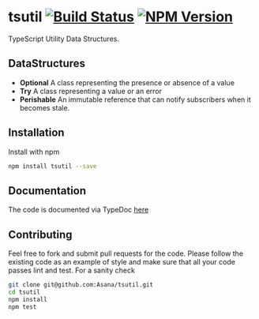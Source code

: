 # tsutil [![Build Status][travis-image]][travis-url] [![NPM Version][npm-image]][npm-url]

TypeScript Utility Data Structures.

## DataStructures

- **Optional** A class representing the presence or absence of a value
- **Try** A class representing a value or an error
- **Perishable** An immutable reference that can notify subscribers when it
  becomes stale.

## Installation

Install with npm

```sh
npm install tsutil --save
```

## Documentation

The code is documented via TypeDoc [here][doc]

## Contributing

Feel free to fork and submit pull requests for the code. Please follow the
existing code as an example of style and make sure that all your code passes
lint and test. For a sanity check

```sh
git clone git@github.com:Asana/tsutil.git
cd tsutil
npm install
npm test
```

[travis-url]: http://travis-ci.org/Asana/tsutil
[travis-image]: http://img.shields.io/travis/Asana/tsutil.svg?style=flat-square

[npm-url]: https://www.npmjs.org/package/tsutil
[npm-image]: http://img.shields.io/npm/v/tsutil.svg?style=flat-square

[doc]: http://asana.github.io/tsutil